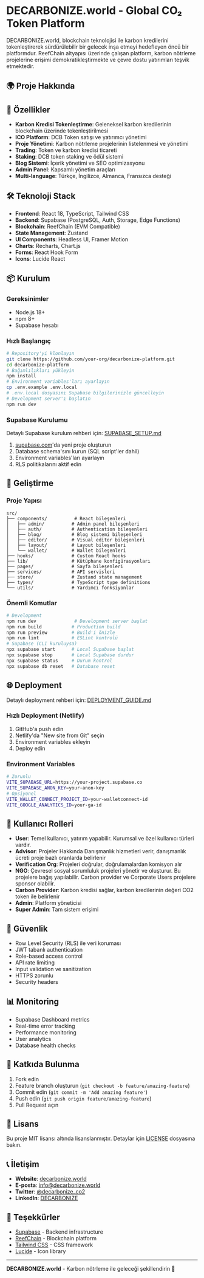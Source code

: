 # DECARBONIZE.world - Global CO₂ Token Platform

DECARBONIZE.world, blockchain teknolojisi ile karbon kredilerini tokenleştirerek sürdürülebilir bir gelecek inşa etmeyi hedefleyen öncü bir platformdur. ReefChain altyapısı üzerinde çalışan platform, karbon nötrleme projelerine erişimi demokratikleştirmekte ve çevre dostu yatırımları teşvik etmektedir.
## 🌍 Proje Hakkında
## 🚀 Özellikler
- **Karbon Kredisi Tokenleştirme**: Geleneksel karbon kredilerinin blockchain üzerinde tokenleştirilmesi
- **ICO Platform**: DCB Token satışı ve yatırımcı yönetimi
- **Proje Yönetimi**: Karbon nötrleme projelerinin listelenmesi ve yönetimi
- **Trading**: Token ve karbon kredisi ticareti
- **Staking**: DCB token staking ve ödül sistemi
- **Blog Sistemi**: İçerik yönetimi ve SEO optimizasyonu
- **Admin Panel**: Kapsamlı yönetim araçları
- **Multi-language**: Türkçe, İngilizce, Almanca, Fransızca desteği
## 🛠️ Teknoloji Stack
- **Frontend**: React 18, TypeScript, Tailwind CSS
- **Backend**: Supabase (PostgreSQL, Auth, Storage, Edge Functions)
- **Blockchain**: ReefChain (EVM Compatible)
- **State Management**: Zustand
- **UI Components**: Headless UI, Framer Motion
- **Charts**: Recharts, Chart.js
- **Forms**: React Hook Form
- **Icons**: Lucide React
## 📦 Kurulum
### Gereksinimler
- Node.js 18+
- npm 8+
- Supabase hesabı
### Hızlı Başlangıç
```bash
# Repository'yi klonlayın
git clone https://github.com/your-org/decarbonize-platform.git
cd decarbonize-platform
# Bağımlılıkları yükleyin
npm install
# Environment variables'ları ayarlayın
cp .env.example .env.local
# .env.local dosyasını Supabase bilgilerinizle güncelleyin
# Development server'ı başlatın
npm run dev
```
### Supabase Kurulumu
Detaylı Supabase kurulum rehberi için: [SUPABASE_SETUP.md](./SUPABASE_SETUP.md)
1. [supabase.com](https://supabase.com)'da yeni proje oluşturun
2. Database schema'sını kurun (SQL script'ler dahil)
3. Environment variables'ları ayarlayın
4. RLS politikalarını aktif edin
## 🔧 Geliştirme
### Proje Yapısı
```
src/
├── components/          # React bileşenleri
│   ├── admin/          # Admin panel bileşenleri
│   ├── auth/           # Authentication bileşenleri
│   ├── blog/           # Blog sistemi bileşenleri
│   ├── editor/         # Visual editor bileşenleri
│   ├── layout/         # Layout bileşenleri
│   └── wallet/         # Wallet bileşenleri
├── hooks/              # Custom React hooks
├── lib/                # Kütüphane konfigürasyonları
├── pages/              # Sayfa bileşenleri
├── services/           # API servisleri
├── store/              # Zustand state management
├── types/              # TypeScript type definitions
└── utils/              # Yardımcı fonksiyonlar
```
### Önemli Komutlar
```bash
# Development
npm run dev              # Development server başlat
npm run build           # Production build
npm run preview         # Build'i önizle
npm run lint            # ESLint kontrolü
# Supabase (CLI kuruluysa)
npx supabase start      # Local Supabase başlat
npx supabase stop       # Local Supabase durdur
npx supabase status     # Durum kontrol
npx supabase db reset   # Database reset
```
## 🌐 Deployment
Detaylı deployment rehberi için: [DEPLOYMENT_GUIDE.md](./DEPLOYMENT_GUIDE.md)
### Hızlı Deployment (Netlify)
1. GitHub'a push edin
2. Netlify'da "New site from Git" seçin
3. Environment variables ekleyin
4. Deploy edin
### Environment Variables
```bash
# Zorunlu
VITE_SUPABASE_URL=https://your-project.supabase.co
VITE_SUPABASE_ANON_KEY=your-anon-key
# Opsiyonel
VITE_WALLET_CONNECT_PROJECT_ID=your-walletconnect-id
VITE_GOOGLE_ANALYTICS_ID=your-ga-id
```
## 👥 Kullanıcı Rolleri
- **User**: Temel kullanıcı, yatırım yapabilir. Kurumsal ve özel kullanıcı türleri vardır.
- **Advisor**: Projeler Hakkında Danışmanlık hizmetleri verir, danışmanlık ücreti proje bazlı oranlarda belirlenir
- **Verification Org**: Projeleri doğrular, doğrulamalardan komisyon alır
- **NGO**: Çevresel sosyal sorumluluk projeleri yönetir ve oluşturur. Bu projelere bağış yapılabilir. Carbon provider ve Corporate Users projelere sponsor olabilir.
- **Carbon Provider**: Karbon kredisi sağlar, karbon kredilerinin değeri CO2 token ile belirlenir
- **Admin**: Platform yöneticisi
- **Super Admin**: Tam sistem erişimi
## 🔐 Güvenlik
- Row Level Security (RLS) ile veri koruması
- JWT tabanlı authentication
- Role-based access control
- API rate limiting
- Input validation ve sanitization
- HTTPS zorunlu
- Security headers
## 📊 Monitoring
- Supabase Dashboard metrics
- Real-time error tracking
- Performance monitoring
- User analytics
- Database health checks
## 🤝 Katkıda Bulunma
1. Fork edin
2. Feature branch oluşturun (`git checkout -b feature/amazing-feature`)
3. Commit edin (`git commit -m 'Add amazing feature'`)
4. Push edin (`git push origin feature/amazing-feature`)
5. Pull Request açın
## 📄 Lisans
Bu proje MIT lisansı altında lisanslanmıştır. Detaylar için [LICENSE](LICENSE) dosyasına bakın.
## 📞 İletişim
- **Website**: [decarbonize.world](https://decarbonize.world)
- **E-posta**: info@decarbonize.world
- **Twitter**: [@decarbonize_co2](https://twitter.com/decarbonize_co2)
- **LinkedIn**: [DECARBONIZE](https://linkedin.com/company/decarbonize)
## 🙏 Teşekkürler
- [Supabase](https://supabase.com) - Backend infrastructure
- [ReefChain](https://reef.io) - Blockchain platform
- [Tailwind CSS](https://tailwindcss.com) - CSS framework
- [Lucide](https://lucide.dev) - Icon library
---
**DECARBONIZE.world** - Karbon nötrleme ile geleceği şekillendirin 🌱